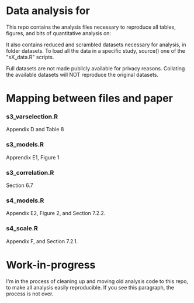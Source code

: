 # Data analysis for <TODO>
This repo contains the analysis files necessary to reproduce all tables, 
figures, and bits of quantitative analysis on:

<TODO>

It also contains reduced and scrambled datasets necessary for analysis, in 
folder datasets. To load all the data in a specific study, source() one of the
"sX_data.R" scripts.

Full datasets are not made publicly available for privacy reasons. Collating the 
available datasets will NOT reproduce the original datasets.

# Mapping between files and paper

### s3_varselection.R
Appendix D and Table 8

### s3_models.R
Apprendix E1, Figure 1

### s3_correlation.R
Section 6.7 

### s4_models.R 
Appendix E2, Figure 2, and Section 7.2.2.

### s4_scale.R 
Appendix F, and Section 7.2.1.

# Work-in-progress

I'm in the process of cleaning up and moving old analysis code to this repo, to
make all analysis easily reproducible. If you see this paragraph, the process is 
not over.

